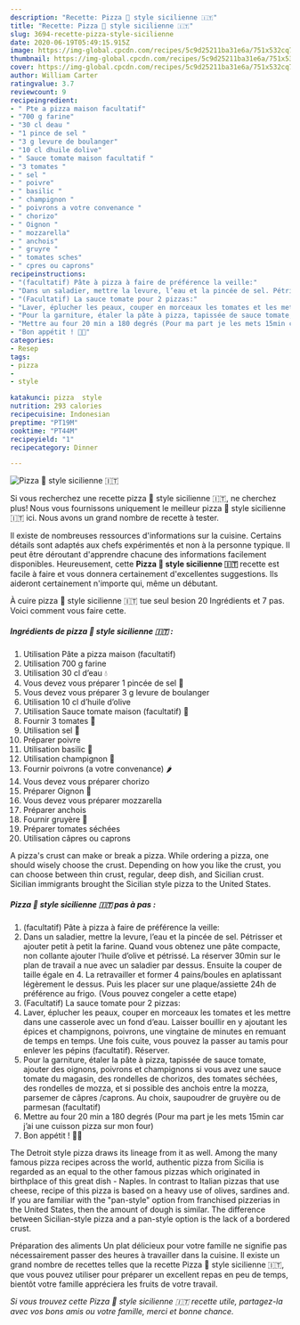 ```yaml
---
description: "Recette: Pizza 🍕 style sicilienne 🇮🇹"
title: "Recette: Pizza 🍕 style sicilienne 🇮🇹"
slug: 3694-recette-pizza-style-sicilienne
date: 2020-06-19T05:49:15.915Z
image: https://img-global.cpcdn.com/recipes/5c9d25211ba31e6a/751x532cq70/pizza-🍕-style-sicilienne-🇮🇹-photo-principale-de-la-recette.jpg
thumbnail: https://img-global.cpcdn.com/recipes/5c9d25211ba31e6a/751x532cq70/pizza-🍕-style-sicilienne-🇮🇹-photo-principale-de-la-recette.jpg
cover: https://img-global.cpcdn.com/recipes/5c9d25211ba31e6a/751x532cq70/pizza-🍕-style-sicilienne-🇮🇹-photo-principale-de-la-recette.jpg
author: William Carter
ratingvalue: 3.7
reviewcount: 9
recipeingredient:
- " Pte a pizza maison facultatif"
- "700 g farine"
- "30 cl deau "
- "1 pince de sel "
- "3 g levure de boulanger"
- "10 cl dhuile dolive"
- " Sauce tomate maison facultatif "
- "3 tomates "
- " sel "
- " poivre"
- " basilic "
- " champignon "
- " poivrons a votre convenance "
- " chorizo"
- " Oignon "
- " mozzarella"
- " anchois"
- " gruyre "
- " tomates sches"
- " cpres ou caprons"
recipeinstructions:
- "(facultatif) Pâte à pizza à faire de préférence la veille:"
- "Dans un saladier, mettre la levure, l’eau et la pincée de sel. Pétrisser et ajouter petit à petit la farine. Quand vous obtenez une pâte compacte, non collante ajouter l’huile d’olive et pétrissé. La réserver 30min sur le plan de travail a nue avec un saladier par dessus. Ensuite la couper de taille égale en 4. La retravailler et former 4 pains/boules en aplatissant légèrement le dessus. Puis les placer sur une plaque/assiette 24h de préférence au frigo. (Vous pouvez congeler a cette etape)"
- "(Facultatif) La sauce tomate pour 2 pizzas:"
- "Laver, éplucher les peaux, couper en morceaux les tomates et les mettre dans une casserole avec un fond d’eau. Laisser bouillir en y ajoutant les épices et champignons, poivrons, une vingtaine de minutes en remuant de temps en temps. Une fois cuite, vous pouvez la passer au tamis pour enlever les pépins (facultatif). Réserver."
- "Pour la garniture, étaler la pâte à pizza, tapissée de sauce tomate, ajouter des oignons, poivrons et champignons si vous avez une sauce tomate du magasin, des rondelles de chorizos, des tomates séchées, des rondelles de mozza, et si possible des anchois entre la mozza, parsemer de câpres /caprons. Au choix, saupoudrer de gruyère ou de parmesan (facultatif)"
- "Mettre au four 20 min a 180 degrés (Pour ma part je les mets 15min car j’ai une cuisson pizza sur mon four)"
- "Bon appétit ! 🤤🍕"
categories:
- Resep
tags:
- pizza
- 
- style

katakunci: pizza  style 
nutrition: 293 calories
recipecuisine: Indonesian
preptime: "PT19M"
cooktime: "PT44M"
recipeyield: "1"
recipecategory: Dinner

---
```



![Pizza 🍕 style sicilienne 🇮🇹](https://img-global.cpcdn.com/recipes/5c9d25211ba31e6a/751x532cq70/pizza-🍕-style-sicilienne-🇮🇹-photo-principale-de-la-recette.jpg)

Si vous recherchez une recette pizza 🍕 style sicilienne 🇮🇹, ne cherchez plus! Nous vous fournissons uniquement le meilleur pizza 🍕 style sicilienne 🇮🇹 ici. Nous avons un grand nombre de recette à tester.

Il existe de nombreuses ressources d'informations sur la cuisine. Certains détails sont adaptés aux chefs expérimentés et non à la personne typique. Il peut être déroutant d'apprendre chacune des informations facilement disponibles. Heureusement, cette <strong> Pizza 🍕 style sicilienne 🇮🇹 </strong> recette est facile à faire et vous donnera certainement d'excellentes suggestions. Ils aideront certainement n'importe qui, même un débutant.

<!--inarticleads1-->

À cuire pizza 🍕 style sicilienne 🇮🇹 tue seul besion 20 Ingrédients et 7 pas. Voici comment vous faire cette.

##### Ingrédients de pizza 🍕 style sicilienne 🇮🇹 :

1. Utilisation  Pâte a pizza maison (facultatif)
1. Utilisation 700 g farine
1. Utilisation 30 cl d’eau 💧
1. Vous devez vous préparer 1 pincée de sel 🧂
1. Vous devez vous préparer 3 g levure de boulanger
1. Utilisation 10 cl d’huile d’olive
1. Utilisation  Sauce tomate maison (facultatif) 🥫
1. Fournir 3 tomates 🍅
1. Utilisation  sel 🧂
1. Préparer  poivre
1. Utilisation  basilic 🌿
1. Utilisation  champignon 🍄
1. Fournir  poivrons (a votre convenance) 🌶
1. Vous devez vous préparer  chorizo
1. Préparer  Oignon 🧅
1. Vous devez vous préparer  mozzarella
1. Préparer  anchois
1. Fournir  gruyère 🧀
1. Préparer  tomates séchées
1. Utilisation  câpres ou caprons


A pizza&#39;s crust can make or break a pizza. While ordering a pizza, one should wisely choose the crust. Depending on how you like the crust, you can choose between thin crust, regular, deep dish, and Sicilian crust. Sicilian immigrants brought the Sicilian style pizza to the United States. 

<!--inarticleads2-->

##### Pizza 🍕 style sicilienne 🇮🇹 pas à pas :

1. (facultatif) Pâte à pizza à faire de préférence la veille:
1. Dans un saladier, mettre la levure, l’eau et la pincée de sel. Pétrisser et ajouter petit à petit la farine. Quand vous obtenez une pâte compacte, non collante ajouter l’huile d’olive et pétrissé. La réserver 30min sur le plan de travail a nue avec un saladier par dessus. Ensuite la couper de taille égale en 4. La retravailler et former 4 pains/boules en aplatissant légèrement le dessus. Puis les placer sur une plaque/assiette 24h de préférence au frigo. (Vous pouvez congeler a cette etape)
1. (Facultatif) La sauce tomate pour 2 pizzas:
1. Laver, éplucher les peaux, couper en morceaux les tomates et les mettre dans une casserole avec un fond d’eau. Laisser bouillir en y ajoutant les épices et champignons, poivrons, une vingtaine de minutes en remuant de temps en temps. Une fois cuite, vous pouvez la passer au tamis pour enlever les pépins (facultatif). Réserver.
1. Pour la garniture, étaler la pâte à pizza, tapissée de sauce tomate, ajouter des oignons, poivrons et champignons si vous avez une sauce tomate du magasin, des rondelles de chorizos, des tomates séchées, des rondelles de mozza, et si possible des anchois entre la mozza, parsemer de câpres /caprons. Au choix, saupoudrer de gruyère ou de parmesan (facultatif)
1. Mettre au four 20 min a 180 degrés (Pour ma part je les mets 15min car j’ai une cuisson pizza sur mon four)
1. Bon appétit ! 🤤🍕


The Detroit style pizza draws its lineage from it as well. Among the many famous pizza recipes across the world, authentic pizza from Sicilia is regarded as an equal to the other famous pizzas which originated in birthplace of this great dish - Naples. In contrast to Italian pizzas that use cheese, recipe of this pizza is based on a heavy use of olives, sardines and. If you are familiar with the &#34;pan-style&#34; option from franchised pizzerias in the United States, then the amount of dough is similar. The difference between Sicilian-style pizza and a pan-style option is the lack of a bordered crust. 

<!--inarticleads1-->

<p>
Préparation des aliments Un plat délicieux pour votre famille ne signifie pas nécessairement passer des heures à travailler dans la cuisine. Il existe un grand nombre de recettes telles que la recette Pizza 🍕 style sicilienne 🇮🇹, que vous pouvez utiliser pour préparer un excellent repas en peu de temps, bientôt votre famille appréciera les fruits de votre travail.
</p>

<p>
<i>Si vous trouvez cette Pizza 🍕 style sicilienne 🇮🇹 recette utile, partagez-la avec vos bons amis ou votre famille, merci et bonne chance.</i>
</p>
